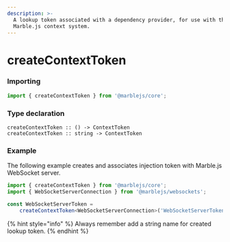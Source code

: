 ```yaml
---
description: >-
  A lookup token associated with a dependency provider, for use with the
  Marble.js context system.
---
```


# createContextToken

### **Importing** <a id="importing"></a>

```typescript
import { createContextToken } from '@marblejs/core';
```

### **Type declaration**

```text
createContextToken :: () -> ContextToken
createContextToken :: string -> ContextToken
```

### **Example**

The following example creates and associates injection token with Marble.js WebSocket server.

```typescript
import { createContextToken } from '@marblejs/core';
import { WebSocketServerConnection } from '@marblejs/websockets';

const WebSocketServerToken =
    createContextToken<WebSocketServerConnection>('WebSocketServerToken');
```

{% hint style="info" %}
Always remember add a string name for created lookup token. 
{% endhint %}



